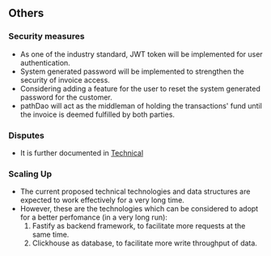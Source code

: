 ## Others

### Security measures
- As one of the industry standard, JWT token will be implemented for user authentication.
- System generated password will be implemented to strengthen the security of invoice access.
- Considering adding a feature for the user to reset the system generated password for the customer.
- pathDao will act as the middleman of holding the transactions' fund until the invoice is deemed fulfilled by both parties.

### Disputes
- It is further documented in [Technical](technical.md)

### Scaling Up
- The current proposed technical technologies and data structures are expected to work effectively for a very long time.
- However, these are the technologies which can be considered to adopt for a better perfomance (in a very long run):
  1. Fastify as backend framework, to facilitate more requests at the same time.
  2. Clickhouse as database, to facilitate more write throughput of data.
